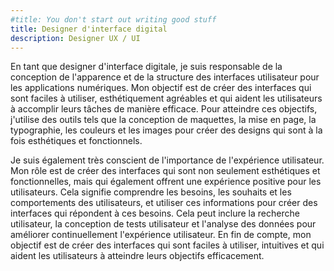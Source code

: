 ```yaml
---
#title: You don't start out writing good stuff
title: Designer d'interface digital
description: Designer UX / UI
---
```


En tant que designer d'interface digitale, je suis responsable de la conception de l'apparence et de la structure des interfaces utilisateur pour les applications numériques. Mon objectif est de créer des interfaces qui sont faciles à utiliser, esthétiquement agréables et qui aident les utilisateurs à accomplir leurs tâches de manière efficace. Pour atteindre ces objectifs, j'utilise des outils tels que la conception de maquettes, la mise en page, la typographie, les couleurs et les images pour créer des designs qui sont à la fois esthétiques et fonctionnels.

Je suis également très conscient de l'importance de l'expérience utilisateur. Mon rôle est de créer des interfaces qui sont non seulement esthétiques et fonctionnelles, mais qui également offrent une expérience positive pour les utilisateurs. Cela signifie comprendre les besoins, les souhaits et les comportements des utilisateurs, et utiliser ces informations pour créer des interfaces qui répondent à ces besoins. Cela peut inclure la recherche utilisateur, la conception de tests utilisateur et l'analyse des données pour améliorer continuellement l'expérience utilisateur. En fin de compte, mon objectif est de créer des interfaces qui sont faciles à utiliser, intuitives et qui aident les utilisateurs à atteindre leurs objectifs efficacement.
